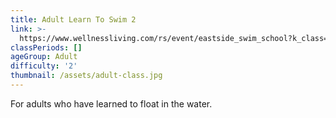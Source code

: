 ```yaml
---
title: Adult Learn To Swim 2
link: >-
  https://www.wellnessliving.com/rs/event/eastside_swim_school?k_class=107801&k_class_tab=10915
classPeriods: []
ageGroup: Adult
difficulty: '2'
thumbnail: /assets/adult-class.jpg
---
```

For adults who have learned to float in the water.
